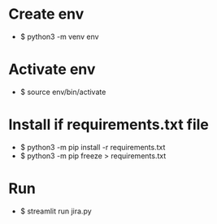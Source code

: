 # Create env
- $ python3 -m venv env

# Activate env
- $ source env/bin/activate

# Install if requirements.txt file
- $ python3 -m pip install -r requirements.txt
- $ python3 -m pip freeze > requirements.txt

# Run
- $ streamlit run jira.py